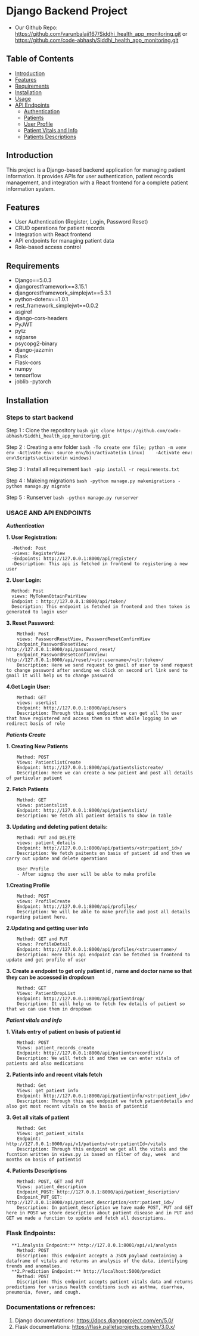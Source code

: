 # Django Backend Project

- Our Github Repo: https://github.com/varunbalaji167/Siddhi_health_app_monitoring.git or https://github.com/code-abhash/Siddhi_health_app_monitoring.git

## Table of Contents
- [Introduction](#introduction)
- [Features](#features)
- [Requirements](#requirements)
- [Installation](#installation)
- [Usage](#usage)
- [API Endpoints](#api-endpoints)
  - [Authentication](#authentication)
  - [Patients](#patients)
  - [User Profile](#user-profile)
  - [Patient Vitals and Info](#patient-vitals-and-info)
  - [Patients Descriptions](#patients-descriptions)

## Introduction
This project is a Django-based backend application for managing patient information. It provides APIs for user authentication, patient records management, and integration with a React frontend for a complete patient information system.

## Features
- User Authentication (Register, Login, Password Reset)
- CRUD operations for patient records
- Integration with React frontend
- API endpoints for managing patient data
- Role-based access control

## Requirements
- Django==5.0.3
- djangorestframework==3.15.1
- djangorestframework_simplejwt==5.3.1
- python-dotenv==1.0.1
- rest_framework_simplejwt==0.0.2
- asgiref
- django-cors-headers
- PyJWT
- pytz
- sqlparse
- psycopg2-binary
- django-jazzmin
- Flask
- Flask-cors
- numpy
- tensorflow
- joblib
-pytorch
## Installation


### Steps to start backend

Step 1 : Clone the repository
      ```bash
      git clone https://github.com/code-abhash/Siddhi_health_app_monitoring.git
      ```

Step 2 : Creating a env folder 
    ```bash
    -To create env file; python -m venv env
    -Activate env: source env/bin/activate(in Linux)   
    -Activate env: env\Scripts\activate(in windows)
    ```

Step 3 : Install all requirement
    ```bash
    -pip install -r requirements.txt
    ```

Step 4 : Makeing migrations
    ```bash
    -python manage.py makemigrations
    -python manage.py migrate
    ```

Step 5 : Runserver
    ```bash
    -python manage.py runserver
    ```


### USAGE AND API ENDPOINTS
 
***Authentication***


**1. User Registration:**

      -Method: Post
      -views: RegisterView
      -Endpoints: http://127.0.0.1:8000/api/register/
      -Description: This api is fetched in frontend to registering a new user 
        
**2. User Login:**

      Method: Post
      views: MyTokenObtainPairView
      Endpoint : http://127.0.0.1:8000/api/token/
      Description: This endpoint is fetched in frontend and then token is generated to login user


**3. Reset Password:**

        Method: Post
        views: PasswordResetView, PasswordResetConfirmView
        Endpoint_PasswordResetView: http://127.0.0.1:8000/api/password_reset/
        Endpoint_PasswordResetConfirmView: http://127.0.0.1:8000/api/reset/<str:username>/<str:token>/
        Description: Here we send request to gmail of user to send request to change password after sending we click on second url link send to gmail it will help us to change password

**4.Get Login User:**

        Method: GET
        views: userList
        Endpoint: http://127.0.0.1:8000/api/users
        Description: Through this api endpoint we can get all the user that have registered and access them so that while logging in we redirect basis of role

***Patients Create***


**1. Creating New Patients**

        Method: POST
        Views: PatientlistCreate
        Endpoint: http://127.0.0.1:8000/api/patientslistcreate/
        Description: Here we can create a new patient and post all details of particular patient


**2. Fetch Patients**

        Method: GET
        views: patientslist
        Endpoint: http://127.0.0.1:8000/api/patientslist/
        Description: We fetch all patient details to show in table

**3. Updating and deleting patient details:**

        Method: PUT and DELETE 
        views: patient_details
        Endpoint: http://127.0.0.1:8000/api/patients/<str:patient_id>/
        Description: We fetch paitents on basis of patient id and then we carry out update and delete operations 

        User Profile
        - After signup the user will be able to make profile 

**1.Creating Profile**

        Method: POST
        views: ProfileCreate
        Endpoint: http://127.0.0.1:8000/api/profiles/
        Description: We will be able to make profile and post all details regarding patient here.

**2.Updating and getting user info**

        Method: GET and PUT
        views: ProfileDetail
        Endpoint: http://127.0.0.1:8000/api/profiles/<str:username>/
        Description: Here this api endpoint can be fetched in frontend to update and get profile of user

**3. Create a endpoint to get only patient id , name and doctor name so that they can be accessed in dropdown**

        Method: GET
        Views: PatientDropList
        Endpoint: http://127.0.0.1:8000/api/patientdrop/
        Description: It will help us to fetch few details of patient so that we can use them in dropdown

***Patient vitals and info***

**1. Vitals entry of patient on basis of patient id**

        Method: POST
        Views: patient_records_create
        Endpoint: http://127.0.0.1:8000/api/patientsrecordlist/
        Description: We will fetch it and then we can enter vitals of patients and also medications

**2. Patients info and recent vitals fetch**

        Method: Get
        Views: get_patient_info
        Endpoint: http://127.0.0.1:8000/api/patientinfo/<str:patient_id>/
        Description: Through this api endpoint we fetch patientdetails and also get most recent vitals on the basis of patientid

**3. Get all vitals of patient**

        Method: Get
        Views: get_patient_vitals
        Endpoint: http://127.0.0.1:8000/api/v1/patients/<str:patientId>/vitals
        Description: Through this endpoint we get all the vitals and the fucntion written in views.py is based on filter of day, week  and months on basis of patientid

**4. Patients Descriptions**

        Method: POST, GET and PUT
        Views: patient_description
        Endpoint_POST: http://127.0.0.1:8000/api/patient_description/
        Endpoint_PUT_GET: http://127.0.0.1:8000/api/patient_description/<str:patient_id>/
        Description: In patient_description we have made POST, PUT and GET here in POST we store description about patient disease and in PUT and GET we made a function to update and fetch all descriptions.


### Flask Endpoints:

      **1.Analysis Endpoint:** http://127.0.0.1:8001/api/v1/analysis
        Method: POST
        Discription: This endpoint accepts a JSON payload containing a dataframe of vitals and returns an analysis of the data, identifying trends and anomalies.
      **2.Prediction Endpoint:** http://localhost:5000/predict
        Method: POST
        Discription: This endpoint accepts patient vitals data and returns predictions for various health conditions such as asthma, diarrhea, pneumonia, fever, and cough.


### Documentations or refrences: 

1. Django documentations: https://docs.djangoproject.com/en/5.0/
2. Flask documentations: https://flask.palletsprojects.com/en/3.0.x/
